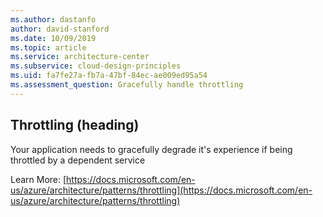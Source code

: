 ```yaml
---
ms.author: dastanfo
author: david-stanford
ms.date: 10/09/2019
ms.topic: article
ms.service: architecture-center
ms.subservice: cloud-design-principles
ms.uid: fa7fe27a-fb7a-47bf-84ec-ae009ed95a54
ms.assessment_question: Gracefully handle throttling
---
```

## Throttling (heading)

<div class="alert is-warning"><p>Your application needs to gracefully degrade it's experience if being throttled by a dependent service</p></div>

Learn More: [https://docs.microsoft.com/en-us/azure/architecture/patterns/throttling](https://docs.microsoft.com/en-us/azure/architecture/patterns/throttling)